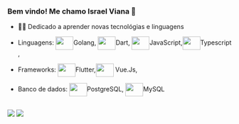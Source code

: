 ### Bem vindo! Me chamo Israel Viana 👋

- 👨‍🎓 Dedicado a aprender novas tecnológias e linguagens


- Linguagens: <img align="center"  height="30" width="40" src="https://cdn.jsdelivr.net/gh/devicons/devicon/icons/go/go-original-wordmark.svg">Golang, <img align="center"  height="30" width="40" src="https://cdn.jsdelivr.net/gh/devicons/devicon/icons/dart/dart-original.svg"/>Dart, <img align="center"  height="30" width="40" src="https://cdn.jsdelivr.net/gh/devicons/devicon/icons/javascript/javascript-original.svg" />JavaScript,<img align="center"  height="30" width="40" src="https://cdn.jsdelivr.net/gh/devicons/devicon/icons/typescript/typescript-original.svg"/>Typescript ,
- Frameworks: <img align="center"  height="30" width="40" src="https://cdn.jsdelivr.net/gh/devicons/devicon/icons/flutter/flutter-original.svg">Flutter,<img align="center"  height="30" width="40"  src="https://cdn.jsdelivr.net/gh/devicons/devicon/icons/vuejs/vuejs-original.svg"> Vue.Js, 
- Banco de dados: <img align="center"  height="30" width="40" src="https://cdn.jsdelivr.net/gh/devicons/devicon/icons/postgresql/postgresql-original.svg">PostgreSQL, <img align="center"  height="30" width="40" src="https://cdn.jsdelivr.net/gh/devicons/devicon/icons/mysql/mysql-original.svg">MySQL


##

<div> 
  <a href = "mailto:israelviana232@gmail.com"><img src="https://img.shields.io/badge/-Gmail-%23333?style=for-the-badge&logo=gmail&logoColor=white" target="_blank"></a>
  <a href="https://www.linkedin.com/in/israel-viana-361840228/" target="_blank"><img src="https://img.shields.io/badge/-LinkedIn-%230077B5?style=for-the-badge&logo=linkedin&logoColor=white" target="_blank"></a> 
 
</div>



